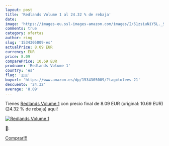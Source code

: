 ```yaml
---
layout: post
title: 'Redlands Volume 1 al 24.32 % de rebaja'
date: 
image: 'https://images-eu.ssl-images-amazon.com/images/I/51zsiuNiY5L._SL200_.jpg'
comments: true
category: ofertas
author: ring
slug: '1534305009-es'
actualPrice: 8.09 EUR
currency: EUR
price: 8.09
comparePrice: 10.69 EUR
prodname: 'Redlands Volume 1'
country: 'es'
flag: '🇪🇸'
buyurl: 'https://www.amazon.es/dp/1534305009/?tag=tolees-21'
descuento: '24.32'
average: '8.09'
---
```


Tienes [Redlands Volume 1](https://www.amazon.es/dp/1534305009/?tag=tolees-21) con precio final de  8.09 EUR (original: 10.69 EUR) (24.32 %  de rebaja) aqui!

[![Redlands Volume 1](https://images-eu.ssl-images-amazon.com/images/I/51zsiuNiY5L._SL200_.jpg)](https://www.amazon.es/dp/1534305009/?tag=tolees-21)

🔎:


[Comprar!!!](https://www.amazon.es/dp/1534305009/?tag=tolees-21)
